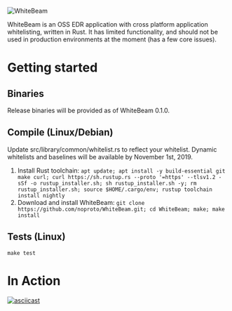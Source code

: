 ![WhiteBeam](https://gist.githubusercontent.com/noproto/ea7d62cd578afdd1bac2e96078c0e6b2/raw/cf895a5fef1f2295671653ece9155f4e1f0478e4/WhiteBeam.svg?sanitize=true)

WhiteBeam is an OSS EDR application with cross platform application whitelisting, written in Rust. It has limited functionality, and should not be used in production environments at the moment (has a few core issues).

# Getting started

## Binaries
Release binaries will be provided as of WhiteBeam 0.1.0.

## Compile (Linux/Debian)
Update src/library/common/whitelist.rs to reflect your whitelist. Dynamic whitelists and baselines will be available by November 1st, 2019.

1. Install Rust toolchain:
`apt update; apt install -y build-essential git make curl; curl https://sh.rustup.rs --proto '=https' --tlsv1.2 -sSf -o rustup_installer.sh; sh rustup_installer.sh -y; rm rustup_installer.sh; source $HOME/.cargo/env; rustup toolchain install nightly`
2. Download and install WhiteBeam:
`git clone https://github.com/noproto/WhiteBeam.git; cd WhiteBeam; make; make install`

## Tests (Linux)
`make test`

# In Action

[![asciicast](https://asciinema.org/a/269329.svg)](https://asciinema.org/a/269329)
